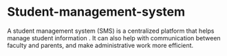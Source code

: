 # Student-management-system
A student management system (SMS) is a centralized platform that helps manage student information . It can also help with communication between faculty and parents, and make administrative work more efficient.
